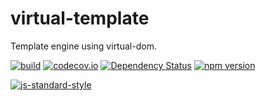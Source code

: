 virtual-template
==============================
Template engine using virtual-dom.

[![build](https://circleci.com/gh/livoras/virtual-template/tree/master.png?style=shield)](https://circleci.com/gh/livoras/virtual-template) 
[![codecov.io](https://codecov.io/github/livoras/virtual-template/coverage.svg?branch=master)](https://codecov.io/github/livoras/virtual-template?branch=master) 
[![Dependency Status](https://david-dm.org/livoras/virtual-template.svg)](https://david-dm.org/livoras/virtual-template)
[![npm version](https://badge.fury.io/js/virtual-template.svg)](https://badge.fury.io/js/virtual-template) 

[![js-standard-style](https://cdn.rawgit.com/feross/standard/master/badge.svg)](https://github.com/feross/standard)
